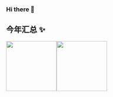### Hi there 👋

<!--
**xyz9836/xyz9836** is a ✨ _special_ ✨ repository because its `README.md` (this file) appears on your GitHub profile.

Here are some ideas to get you started:

- 🔭 I’m currently working on ...
- 🌱 I’m currently learning ...
- 👯 I’m looking to collaborate on ...
- 🤔 I’m looking for help with ...
- 💬 Ask me about ...
- 📫 How to reach me: ...
- 😄 Pronouns: ...
- ⚡ Fun fact: ...
-->


## 今年汇总 ✨

<img align="" height="137px" src="https://github-readme-stats.vercel.app/api?username=xyz9836&hide_title=true&hide_border=true&show_icons=true&include_all_commits=true&count_private=true&line_height=21&bg_color=0,EC6C6C,FFD479,FFFC79,73FA79&theme=vision-friendly-dark&locale=cn" /><img align="" height="137px" src="https://github-readme-stats.vercel.app/api/top-langs/?username=xyz9836&hide_title=true&hide_border=true&layout=compact&bg_color=0,73FA79,73FDFF,D783FF&theme=vision-friendly-dark&locale=cn" />
